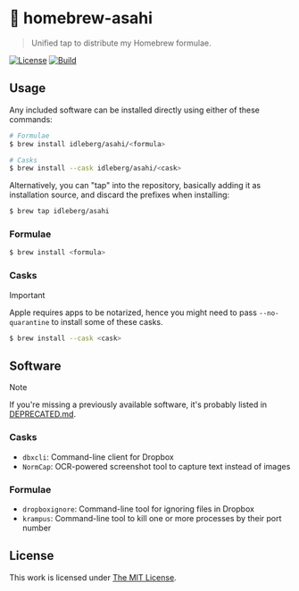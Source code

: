 # :beer: homebrew-asahi

> Unified tap to distribute my Homebrew formulae.

[![License](https://img.shields.io/github/license/idleberg/homebrew-asahi?color=blue&style=for-the-badge)](LICENSE)
[![Build](https://img.shields.io/github/actions/workflow/status/idleberg/homebrew-asahi/audit.yml?style=for-the-badge)](https://github.com/idleberg/homebrew-asahi/actions)

## Usage

Any included software can be installed directly using either of these commands:

```sh
# Formulae
$ brew install idleberg/asahi/<formula>

# Casks
$ brew install --cask idleberg/asahi/<cask>
```

Alternatively, you can "tap" into the repository, basically adding it as installation source, and discard the prefixes when installing:

```sh
$ brew tap idleberg/asahi
```
### Formulae

```sh
$ brew install <formula>
```

### Casks

> [!IMPORTANT]  
> Apple requires apps to be notarized, hence you might need to pass `--no-quarantine` to install some of these casks.

```sh
$ brew install --cask <cask>
```

## Software

> [!NOTE]  
> If you're missing a previously available software, it's probably listed in [DEPRECATED.md](DEPRECATED.md).

### Casks

- `dbxcli`: Command-line client for Dropbox
- `NormCap`: OCR-powered screenshot tool to capture text instead of images

### Formulae

- `dropboxignore`: Command-line tool for ignoring files in Dropbox
- `krampus`: Command-line tool to kill one or more processes by their port number

## License

This work is licensed under [The MIT License](LICENSE).
